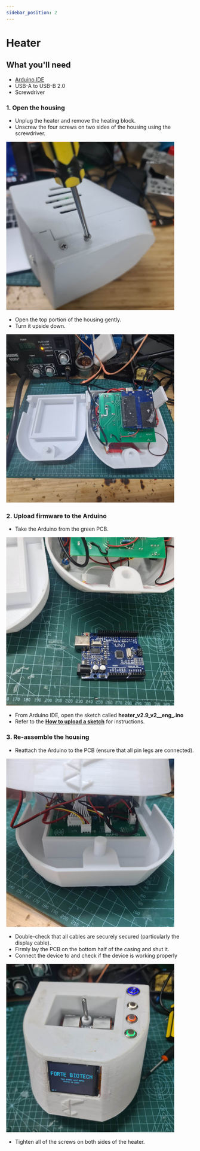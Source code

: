 ```yaml
---
sidebar_position: 2
---
```



# Heater

## What you'll need

- [Arduino IDE](https://www.arduino.cc/en/software)
- USB-A to USB-B 2.0
- Screwdriver

### 1. Open the housing
- Unplug the heater and remove the heating block.
- Unscrew the four screws on two sides of the housing using the screwdriver.

<img src="/img/heater/unscrew.jpg" width="450" />

- Open the top portion of the housing gently.
- Turn it upside down.

<img src="/img/heater/remove_cover.jpg" width="450" />

### 2. Upload firmware to the Arduino
- Take the Arduino from the green PCB.

<img src="/img/heater/remove_ard.jpg" width="450" />

- From Arduino IDE, open the sketch called **heater_v2.9_v2__eng_.ino**
- Refer to the [**How to upload a sketch**](intro#upload) for instructions.

### 3. Re-assemble the housing
- Reattach the Arduino to the PCB (ensure that all pin legs are connected).

<img src="/img/heater/place_pcb.jpg" width="450" />

- Double-check that all cables are securely secured (particularly the display cable).
- Firmly lay the PCB on the bottom half of the casing and shut it.
- Connect the device to  and check if the device is working properly

<img src="/img/heater/working_ok.jpg" width="450" />

- Tighten all of the screws on both sides of the heater.